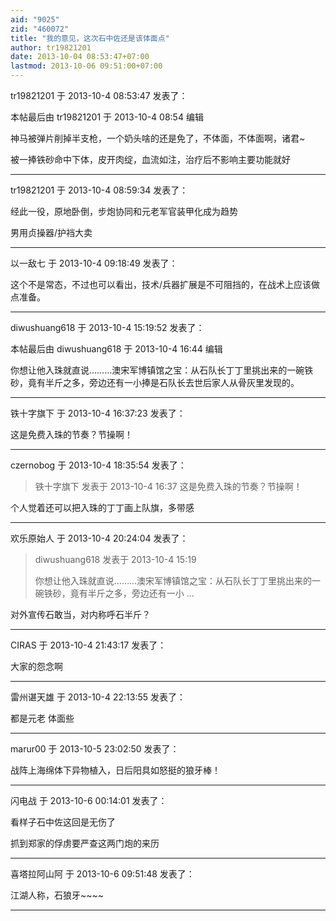 ```yaml
---
aid: "9025"
zid: "460072"
title: "我的意见，这次石中佐还是该体面点"
author: tr19821201
date: 2013-10-04 08:53:47+07:00
lastmod: 2013-10-06 09:51:00+07:00
---
```


tr19821201 于 2013-10-4 08:53:47 发表了：

本帖最后由 tr19821201 于 2013-10-4 08:54 编辑

神马被弹片削掉半支枪，一个奶头啥的还是免了，不体面，不体面啊，诸君~

被一捧铁砂命中下体，皮开肉绽，血流如注，治疗后不影响主要功能就好

---

tr19821201 于 2013-10-4 08:59:34 发表了：

经此一役，原地卧倒，步炮协同和元老军官装甲化成为趋势

男用贞操器/护裆大卖

---

以一敌七 于 2013-10-4 09:18:49 发表了：

这个不是常态，不过也可以看出，技术/兵器扩展是不可阻挡的，在战术上应该做点准备。

---

diwushuang618 于 2013-10-4 15:19:52 发表了：

本帖最后由 diwushuang618 于 2013-10-4 16:44 编辑

你想让他入珠就直说………澳宋军博镇馆之宝：从石队长丁丁里挑出来的一碗铁砂，竟有半斤之多，旁边还有一小捧是石队长去世后家人从骨灰里发现的。

---

铁十字旗下 于 2013-10-4 16:37:23 发表了：

这是免费入珠的节奏？节操啊！

---

czernobog 于 2013-10-4 18:35:54 发表了：

> 铁十字旗下 发表于 2013-10-4 16:37 这是免费入珠的节奏？节操啊！

个人觉着还可以把入珠的丁丁画上队旗，多带感

---

欢乐原始人 于 2013-10-4 20:24:04 发表了：

> diwushuang618 发表于 2013-10-4 15:19
>
> 你想让他入珠就直说………澳宋军博镇馆之宝：从石队长丁丁里挑出来的一碗铁砂，竟有半斤之多，旁边还有一小 ...

对外宣传石敢当，对内称呼石半斤？

---

CIRAS 于 2013-10-4 21:43:17 发表了：

大家的怨念啊

---

雷州谌天雄 于 2013-10-4 22:13:55 发表了：

都是元老 体面些

---

marur00 于 2013-10-5 23:02:50 发表了：

战阵上海绵体下异物植入，日后阳具如怒挺的狼牙棒！

---

闪电战 于 2013-10-6 00:14:01 发表了：

看样子石中佐这回是无伤了

抓到郑家的俘虏要严查这两门炮的来历

---

喜塔拉阿山阿 于 2013-10-6 09:51:48 发表了：

江湖人称，石狼牙~~~~

---
